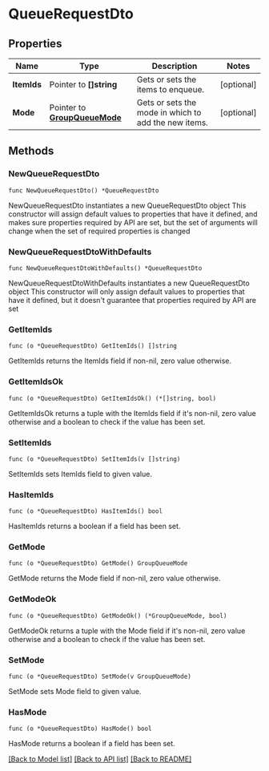 # QueueRequestDto

## Properties

Name | Type | Description | Notes
------------ | ------------- | ------------- | -------------
**ItemIds** | Pointer to **[]string** | Gets or sets the items to enqueue. | [optional] 
**Mode** | Pointer to [**GroupQueueMode**](GroupQueueMode.md) | Gets or sets the mode in which to add the new items. | [optional] 

## Methods

### NewQueueRequestDto

`func NewQueueRequestDto() *QueueRequestDto`

NewQueueRequestDto instantiates a new QueueRequestDto object
This constructor will assign default values to properties that have it defined,
and makes sure properties required by API are set, but the set of arguments
will change when the set of required properties is changed

### NewQueueRequestDtoWithDefaults

`func NewQueueRequestDtoWithDefaults() *QueueRequestDto`

NewQueueRequestDtoWithDefaults instantiates a new QueueRequestDto object
This constructor will only assign default values to properties that have it defined,
but it doesn't guarantee that properties required by API are set

### GetItemIds

`func (o *QueueRequestDto) GetItemIds() []string`

GetItemIds returns the ItemIds field if non-nil, zero value otherwise.

### GetItemIdsOk

`func (o *QueueRequestDto) GetItemIdsOk() (*[]string, bool)`

GetItemIdsOk returns a tuple with the ItemIds field if it's non-nil, zero value otherwise
and a boolean to check if the value has been set.

### SetItemIds

`func (o *QueueRequestDto) SetItemIds(v []string)`

SetItemIds sets ItemIds field to given value.

### HasItemIds

`func (o *QueueRequestDto) HasItemIds() bool`

HasItemIds returns a boolean if a field has been set.

### GetMode

`func (o *QueueRequestDto) GetMode() GroupQueueMode`

GetMode returns the Mode field if non-nil, zero value otherwise.

### GetModeOk

`func (o *QueueRequestDto) GetModeOk() (*GroupQueueMode, bool)`

GetModeOk returns a tuple with the Mode field if it's non-nil, zero value otherwise
and a boolean to check if the value has been set.

### SetMode

`func (o *QueueRequestDto) SetMode(v GroupQueueMode)`

SetMode sets Mode field to given value.

### HasMode

`func (o *QueueRequestDto) HasMode() bool`

HasMode returns a boolean if a field has been set.


[[Back to Model list]](../README.md#documentation-for-models) [[Back to API list]](../README.md#documentation-for-api-endpoints) [[Back to README]](../README.md)


